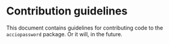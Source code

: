 # Contribution guidelines

This document contains guidelines for contributing code to the
`acciopassword` package. Or it will, in the future.
